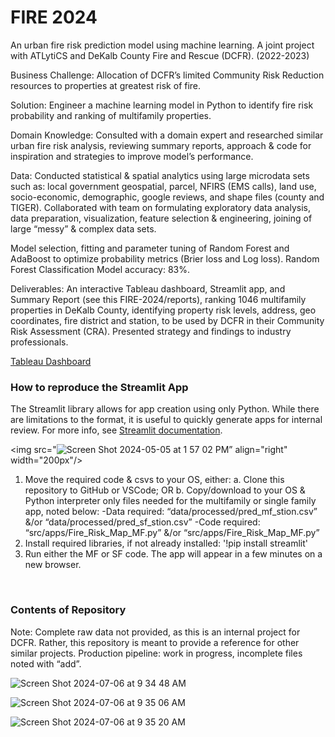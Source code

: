 
# FIRE 2024

An urban fire risk prediction model using machine learning. A joint project with ATLytiCS and DeKalb County Fire and Rescue (DCFR).  (2022-2023)

Business Challenge: Allocation of DCFR’s limited Community Risk Reduction resources to properties at greatest risk of fire.

Solution: Engineer a machine learning model in Python to identify fire risk probability and ranking of multifamily properties.

Domain Knowledge: Consulted with a domain expert and researched similar urban fire risk analysis, reviewing summary reports, approach & code for inspiration and strategies to improve model’s performance. 

Data:  Conducted statistical & spatial analytics using large microdata sets such as: local government geospatial, parcel, NFIRS (EMS calls), land use, socio-economic, demographic, google reviews, and shape files (county and TIGER).  Collaborated with team on formulating exploratory data analysis, data preparation, visualization, feature selection & engineering, joining of large “messy” & complex data sets.

Model selection, fitting and parameter tuning of Random Forest and AdaBoost to optimize probability metrics (Brier loss and Log loss). Random Forest Classification Model accuracy: 83%.

Deliverables: An interactive Tableau dashboard, Streamlit app, and Summary Report (see this FIRE-2024/reports), ranking 1046 multifamily properties in DeKalb County, identifying property risk levels, address, geo coordinates, fire district and station, to be used by DCFR in their Community Risk Assessment (CRA). Presented strategy and findings to industry professionals.

[Tableau Dashboard](https://public.tableau.com/app/profile/margaret.catherman/viz/FIREIIMultifamilyFireRiskAnalytics/SummaryPublic2)

### How to reproduce the Streamlit App  
The Streamlit library allows for app creation using only Python. While there are limitations to the format, it is useful to quickly generate apps for internal review. For more info, see [Streamlit documentation](https://docs.streamlit.io/get-started).

<img src="![Screen Shot 2024-05-05 at 1 57 02 PM](https://github.com/catherman/FIRE-II/assets/43255276/37eeb3a9-9a6a-46ff-ae38-106c8f83eb7e)” align="right" width="200px"/> 

1. Move the required code & csvs to your OS, either:
  a. Clone this repository to GitHub or VSCode;  OR
  b. Copy/download to your OS & Python interpreter only files needed for the multifamily or single family app, noted below:
    -Data required:  “data/processed/pred_mf_stion.csv” &/or “data/processed/pred_sf_stion.csv”
    -Code required: “src/apps/Fire_Risk_Map_MF.py” &/or “src/apps/Fire_Risk_Map_MF.py”
2. Install required libraries, if not already installed: '!pip install streamlit'
3. Run either the MF or SF code. The app will appear in a few minutes on a new browser.

<br clear="right"/> 

### Contents of Repository
Note: 
Complete raw data not provided, as this is an internal project for DCFR.  Rather, this repository is meant to provide a reference for other similar projects.
Production pipeline: work in progress, incomplete files noted with “add”. 


![Screen Shot 2024-07-06 at 9 34 48 AM](https://github.com/catherman/Fire_2/assets/43255276/6efc5e92-eba0-489a-8cfd-4d0536b5bdc3)

![Screen Shot 2024-07-06 at 9 35 06 AM](https://github.com/catherman/Fire_2/assets/43255276/6454dcdd-17b1-439c-9bde-06ea79a02e7a)

![Screen Shot 2024-07-06 at 9 35 20 AM](https://github.com/catherman/Fire_2/assets/43255276/b2770d4b-e1dd-483f-8418-368d317a27d2)
